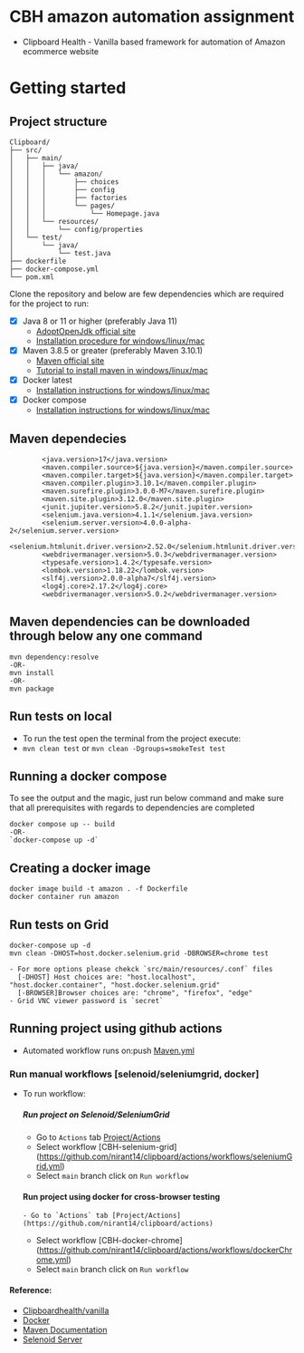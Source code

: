 # CBH amazon automation assignment 
 - Clipboard Health - Vanilla based framework for automation of Amazon ecommerce website
# Getting started

## Project structure 
```
Clipboard/
├── src/
│   ├── main/
│   │   ├── java/
│   │   │   └── amazon/
│   │   │       ├── choices
│   │   │       ├── config
│   │   │       ├── factories
│   │   │       └── pages/
│   │   │           └── Homepage.java
│   │   └── resources/
│   │       └── config/properties
│   └── test/
│       └── java/
│           └── test.java
├── dockerfile
├── docker-compose.yml
└── pom.xml
```
Clone the repository and below are few dependencies which are required for the project to run: 
- [x] Java 8 or 11 or higher (preferably Java 11)
  - [AdoptOpenJdk official site](https://adoptopenjdk.net/)
  - [Installation procedure for windows/linux/mac](https://adoptopenjdk.net/installation.html)
- [x] Maven 3.8.5 or greater (preferably Maven 3.10.1)
  - [Maven official site](https://maven.apache.org/download.cgi)
  - [Tutorial to install maven in windows/linux/mac](https://maven.apache.org/install.html)
- [x] Docker latest
  - [Installation instructions for windows/linux/mac](https://docs.docker.com/engine/install/)
- [x] Docker compose
  - [Installation instructions for windows/linux/mac](https://docs.docker.com/compose/install/)
## Maven dependecies 
```
        <java.version>17</java.version>
        <maven.compiler.source>${java.version}</maven.compiler.source>
        <maven.compiler.target>${java.version}</maven.compiler.target>
        <maven.compiler.plugin>3.10.1</maven.compiler.plugin>
        <maven.surefire.plugin>3.0.0-M7</maven.surefire.plugin>
        <maven.site.plugin>3.12.0</maven.site.plugin>
        <junit.jupiter.version>5.8.2</junit.jupiter.version>
        <selenium.java.version>4.1.1</selenium.java.version>
        <selenium.server.version>4.0.0-alpha-2</selenium.server.version>
        <selenium.htmlunit.driver.version>2.52.0</selenium.htmlunit.driver.version>
        <webdrivermanager.version>5.0.3</webdrivermanager.version>
        <typesafe.version>1.4.2</typesafe.version>
        <lombok.version>1.18.22</lombok.version>
        <slf4j.version>2.0.0-alpha7</slf4j.version>
        <log4j.core>2.17.2</log4j.core>
        <webdrivermanager.version>5.0.2</webdrivermanager.version>
```
## Maven dependencies can be downloaded through below any one command
```
mvn dependency:resolve
-OR-
mvn install
-OR-
mvn package
```
## Run tests on local
- To run the test open the terminal from the project execute:
- `mvn clean test` or `mvn clean -Dgroups=smokeTest test`

## Running a docker compose
To see the output and the magic, just run below command and make sure that all prerequisites with regards to dependencies are completed
```
docker compose up -- build
-OR-
`docker-compose up -d`
```

## Creating a docker image
```
docker image build -t amazon . -f Dockerfile
docker container run amazon
```
## Run tests on Grid
```
docker-compose up -d
mvn clean -DHOST=host.docker.selenium.grid -DBROWSER=chrome test

- For more options please chekck `src/main/resources/.conf` files 
  [-DHOST] Host choices are: "host.localhost", "host.docker.container", "host.docker.selenium.grid"
  [-BROWSER]Browser choices are: "chrome", "firefox", "edge"
- Grid VNC viewer password is `secret`
```
## Running project using github actions
- Automated workflow runs on:push [Maven.yml](https://github.com/nirant14/clipboard/actions/workflows/dockerChrome.yml)

### Run manual workflows [selenoid/seleniumgrid, docker]
- To run workflow: 
    ##### Run project on Selenoid/SeleniumGrid 
    - Go to `Actions` tab [Project/Actions](https://github.com/nirant14/clipboard/actions)
    - Select workflow [CBH-selenium-grid] (https://github.com/nirant14/clipboard/actions/workflows/seleniumGrid.yml)
    - Select `main` branch click on `Run workflow`

    #### Run project using docker for cross-browser testing
      - Go to `Actions` tab [Project/Actions](https://github.com/nirant14/clipboard/actions)
    - Select workflow [CBH-docker-chrome] (https://github.com/nirant14/clipboard/actions/workflows/dockerChrome.yml)
    - Select `main` branch click on `Run workflow`

#### Reference:
- [Clipboardhealth/vanilla](https://github.com/ClipboardHealth/vanilla/blob/main/docs/assignment.md)
- [Docker](https://docs.docker.com/)
- [Maven Documentation](https://maven.apache.org/guides/getting-started/)
- [Selenoid Server](https://github.com/marketplace/actions/starting-selenoid-server-aerokube-selenoid-within-actions)